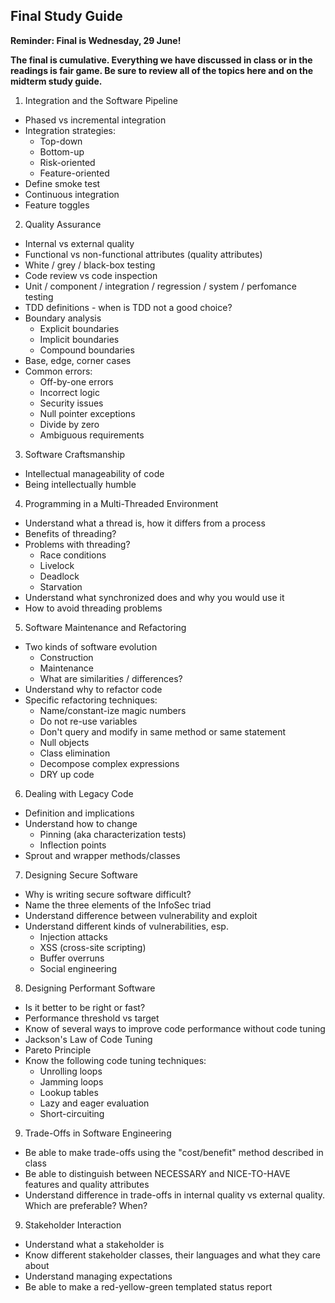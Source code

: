 ## Final Study Guide

__Reminder: Final is Wednesday, 29 June!__

__The final is cumulative.  Everything we have discussed in class or in the readings is fair game.  Be sure to review all of the topics here and on the midterm study guide.__

1. Integration and the Software Pipeline
  * Phased vs incremental integration
  * Integration strategies:
    * Top-down
    * Bottom-up
    * Risk-oriented
    * Feature-oriented
  * Define smoke test
  * Continuous integration
  * Feature toggles

2. Quality Assurance
  * Internal vs external quality
  * Functional vs non-functional attributes (quality attributes)
  * White / grey / black-box testing
  * Code review vs code inspection
  * Unit / component / integration / regression / system / perfomance testing
  * TDD definitions - when is TDD not a good choice?
  * Boundary analysis
    * Explicit boundaries
    * Implicit boundaries
    * Compound boundaries
  * Base, edge, corner cases
  * Common errors:
    * Off-by-one errors
    * Incorrect logic
    * Security issues
    * Null pointer exceptions
    * Divide by zero
    * Ambiguous requirements

3.  Software Craftsmanship
  * Intellectual manageability of code
  * Being intellectually humble

4. Programming in a Multi-Threaded Environment
  * Understand what a thread is, how it differs from a process
  * Benefits of threading?
  * Problems with threading?
    * Race conditions
    * Livelock
    * Deadlock
    * Starvation
  * Understand what synchronized does and why you would use it
  * How to avoid threading problems

5. Software Maintenance and Refactoring
  * Two kinds of software evolution
    * Construction
    * Maintenance
    * What are similarities / differences?
  * Understand why to refactor code
  * Specific refactoring techniques:
    * Name/constant-ize magic numbers
    * Do not re-use variables
    * Don't query and modify in same method or same statement
    * Null objects
    * Class elimination
    * Decompose complex expressions
    * DRY up code

6. Dealing with Legacy Code
  * Definition and implications
  * Understand how to change
    * Pinning (aka characterization tests)
    * Inflection points
  * Sprout and wrapper methods/classes

7. Designing Secure Software
  * Why is writing secure software difficult?
  * Name the three elements of the InfoSec triad
  * Understand difference between vulnerability and exploit
  * Understand different kinds of vulnerabilities, esp.
    * Injection attacks
    * XSS (cross-site scripting)
    * Buffer overruns
    * Social engineering

8. Designing Performant Software
  * Is it better to be right or fast?
  * Performance threshold vs target
  * Know of several ways to improve code performance without code tuning
  * Jackson's Law of Code Tuning
  * Pareto Principle
  * Know the following code tuning techniques:
    * Unrolling loops
    * Jamming loops
    * Lookup tables
    * Lazy and eager evaluation
    * Short-circuiting

9. Trade-Offs in Software Engineering
  * Be able to make trade-offs using the "cost/benefit" method described in class
  * Be able to distinguish between NECESSARY and NICE-TO-HAVE features and quality attributes
  * Understand difference in trade-offs in internal quality vs external quality.  Which are preferable?  When?

9. Stakeholder Interaction
  * Understand what a stakeholder is
  * Know different stakeholder classes, their languages and what they care about
  * Understand managing expectations
  * Be able to make a red-yellow-green templated status report